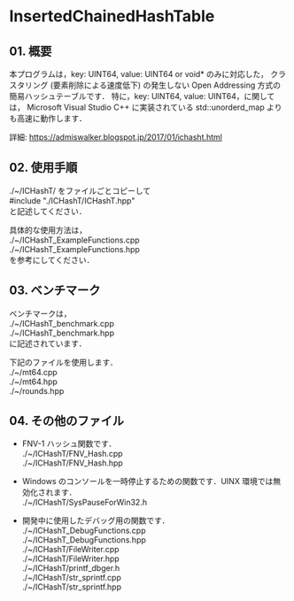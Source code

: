 # InsertedChainedHashTable

## 01. 概要
 本プログラムは，key: UINT64, value: UINT64 or void* のみに対応した，
 クラスタリング (要素削除による速度低下) の発生しない Open Addressing 方式の簡易ハッシュテーブルです．
 特に，key: UINT64, value: UINT64，に関しては，
 Microsoft Visual Studio C++ に実装されている std::unorderd_map
 よりも高速に動作します．

 詳細: https://admiswalker.blogspot.jp/2017/01/ichasht.html

## 02. 使用手順
 ./~/ICHashT/ をファイルごとコピーして  
 #include "./ICHashT/ICHashT.hpp"  
 と記述してください．
 
 具体的な使用方法は，  
 ./~/ICHashT_ExampleFunctions.cpp  
 ./~/ICHashT_ExampleFunctions.hpp  
 を参考にしてください．
 
## 03. ベンチマーク
 ベンチマークは，  
 ./~/ICHashT_benchmark.cpp  
 ./~/ICHashT_benchmark.hpp  
 に記述されています．
 
 下記のファイルを使用します．  
 ./~/mt64.cpp  
 ./~/mt64.hpp  
 ./~/rounds.hpp  

## 04. その他のファイル  
 - FNV-1 ハッシュ関数です．  
 ./~/ICHashT/FNV_Hash.cpp  
 ./~/ICHashT/FNV_Hash.hpp  
 
 - Windows のコンソールを一時停止するための関数です．UINX 環境では無効化されます．  
 ./~/ICHashT/SysPauseForWin32.h  

 - 開発中に使用したデバッグ用の関数です．  
 ./~/ICHashT_DebugFunctions.cpp  
 ./~/ICHashT_DebugFunctions.hpp  
 ./~/ICHashT/FileWriter.cpp  
 ./~/ICHashT/FileWriter.hpp  
 ./~/ICHashT/printf_dbger.h  
 ./~/ICHashT/str_sprintf.cpp  
 ./~/ICHashT/str_sprintf.hpp  


